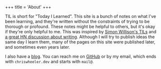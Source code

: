 +++
title = 'About'
+++

TIL is short for "Today I Learned". This site is a bunch of notes on what I've been learning, and they're written without the constraints of trying to be thorough or profound. These notes might be helpful to others, but it's okay if they're only helpful to me. This was inspired by [Simon Willison's TILs](https://simonwillison.net/2022/Nov/6/what-to-blog-about/) and [a great HN discussion about writing](https://news.ycombinator.com/item?id=37118883). Although I will try to publish ideas the same day I learn them, many of the pages on this site were published later, and sometimes even years later.

I also have a [blog](https://wheelercj.github.io/notes/). You can reach me on [GitHub](https://github.com/wheelercj) or by my email, which ends with `chriswheeler.dev` and starts with `mail@`.
